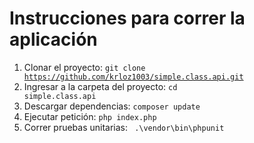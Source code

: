 # Instrucciones para correr la aplicación

1. Clonar el proyecto: <code>git clone https://github.com/krloz1003/simple.class.api.git</code>
2. Ingresar a la carpeta del proyecto: <code>cd simple.class.api</code>
3. Descargar dependencias: <code>composer update</code>
4. Ejecutar petición: <code>php index.php</code>
5. Correr pruebas unitarias: <code> .\vendor\bin\phpunit</code>
